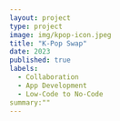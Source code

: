 ```yaml
---
layout: project
type: project
image: img/kpop-icon.jpeg
title: "K-Pop Swap"
date: 2023
published: true
labels:
  - Collaboration
  - App Development
  - Low-Code to No-Code
summary:""
---
```

